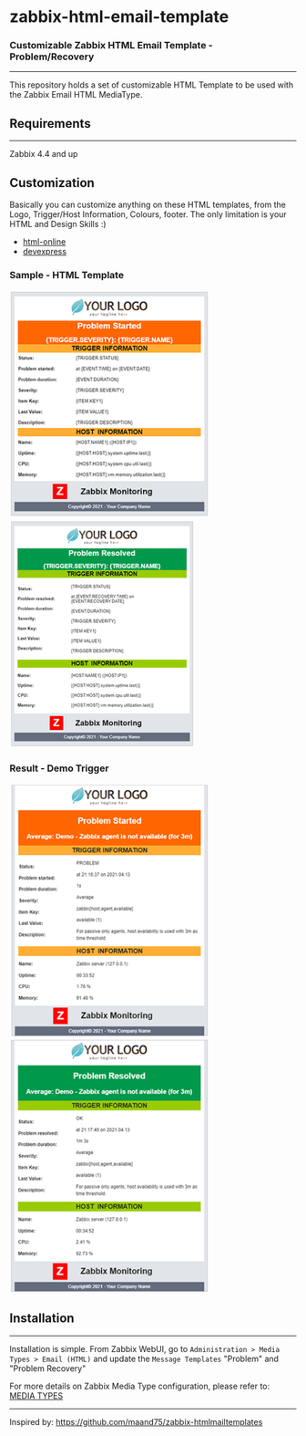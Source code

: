 # zabbix-html-email-template

### Customizable Zabbix HTML Email Template - Problem/Recovery

---

This repository holds a set of customizable HTML Template to be used with the Zabbix Email HTML MediaType.

## Requirements

---
Zabbix 4.4 and up

## Customization

Basically you can customize anything on these HTML templates, from the Logo, Trigger/Host Information, Colours, footer. The only limitation is your HTML and Design Skills :)

- [html-online](https://html-online.com/editor/)
- [devexpress](https://demos.devexpress.com/ASPxHtmlEditorDemos/Features/General.aspx)

### Sample - HTML Template
<img src="https://raw.githubusercontent.com/JulioZanette/zabbix-html-email-template/main/Images/Problem.png" width="350"> <img src="https://raw.githubusercontent.com/JulioZanette/zabbix-html-email-template/main/Images/Recovery.png" height="400">

### Result - Demo Trigger
<img src="https://raw.githubusercontent.com/JulioZanette/zabbix-html-email-template/main/Images/Demo-Problem.png" width="350"> <img src="https://raw.githubusercontent.com/JulioZanette/zabbix-html-email-template/main/Images/Demo%20-%20Recovery.png" width="350">

## Installation

---
Installation is simple. From Zabbix WebUI, go to `Administration > Media Types > Email (HTML)` and update the `Message Templates` "Problem" and "Problem Recovery"

For more details on Zabbix Media Type configuration, please refer to: [MEDIA TYPES](https://www.zabbix.com/documentation/4.4/manual/config/notifications/media)


---
Inspired by: https://github.com/maand75/zabbix-htmlmailtemplates